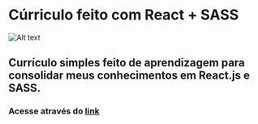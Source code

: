 # Cúrriculo feito com React + SASS
![Alt text](image.png)

## Currículo simples feito de aprendizagem para consolidar meus conhecimentos em React.js e SASS.
### Acesse através do [link](https://curriculo-react-sass-ten.vercel.app)
